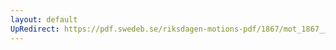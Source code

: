 ```yaml
---
layout: default
UpRedirect: https://pdf.swedeb.se/riksdagen-motions-pdf/1867/mot_1867__ak__00090.pdf
---
```

